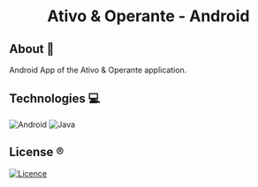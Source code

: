 <h1 align="center">Ativo & Operante - Android</h1>

## About 🎯

Android App of the Ativo & Operante application.

## Technologies 💻

![Android](https://img.shields.io/badge/Android-3DDC84?style=for-the-badge&logo=android&logoColor=white)
![Java](https://img.shields.io/badge/Java-ED8B00?style=for-the-badge&logo=java&logoColor=white)

## License ®️

[![Licence](https://img.shields.io/github/license/Ileriayo/markdown-badges?style=for-the-badge)](./LICENSE)
